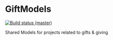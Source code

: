GiftModels
==========
[![Build status (master)](https://ci.appveyor.com/api/projects/status/2hk323laeig0pbm5/branch/master?svg=true)](https://ci.appveyor.com/project/UCNETAdmin/giftmodels/branch/master)

Shared Models for projects related to gifts &amp; giving

